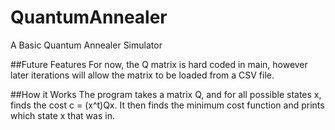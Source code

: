 # QuantumAnnealer
A Basic Quantum Annealer Simulator

##Future Features
For now, the Q matrix is hard coded in main, however later iterations will allow the matrix to be loaded from a CSV file.

##How it Works
The program takes a matrix Q, and for all possible states x, finds the cost c = (x^t)Qx.
It then finds the minimum cost function and prints which state x that was in.
